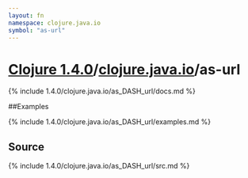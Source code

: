 ```yaml
---
layout: fn
namespace: clojure.java.io
symbol: "as-url"
---
```


# [Clojure 1.4.0](../../)/[clojure.java.io](../)/as-url

{% include 1.4.0/clojure.java.io/as_DASH_url/docs.md %}

##Examples

{% include 1.4.0/clojure.java.io/as_DASH_url/examples.md %}
## Source
{% include 1.4.0/clojure.java.io/as_DASH_url/src.md %}

